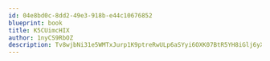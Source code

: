 ```yaml
---
id: 04e8bd0c-8dd2-49e3-918b-e44c10676852
blueprint: book
title: K5CUimcHIX
author: 1nyCS9RbOZ
description: Tv8wjbNi31e5WMTxJurp1K9ptreRwULp6aSYyi6OXK07BtR5YH8iGlj6yXqym7kiEpAysvxHJ2o8HVipyjfxlHsCFFfrvPzAWPLJ
---
```

